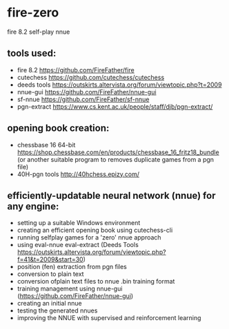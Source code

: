 # fire-zero
fire 8.2 self-play nnue

## tools used:

- fire 8.2 https://github.com/FireFather/fire
- cutechess https://github.com/cutechess/cutechess
- deeds tools https://outskirts.altervista.org/forum/viewtopic.php?t=2009
- nnue-gui https://github.com/FireFather/nnue-gui
- sf-nnue https://github.com/FireFather/sf-nnue
- pgn-extract https://www.cs.kent.ac.uk/people/staff/djb/pgn-extract/

## opening book creation:
- chessbase 16 64-bit https://shop.chessbase.com/en/products/chessbase_16_fritz18_bundle 
(or another suitable program to removes duplicate games from a pgn file)
- 40H-pgn tools http://40hchess.epizy.com/

## efficiently-updatable neural network (nnue) for any engine:
- setting up a suitable Windows environment
- creating an efficient opening book using cutechess-cli
- running selfplay games for a 'zero' nnue approach
- using eval-nnue eval-extract (Deeds Tools https://outskirts.altervista.org/forum/viewtopic.php?f=41&t=2009&start=30)
- position (fen) extraction from pgn files
- conversion to plain text
- conversion ofplain text files to nnue .bin training format
- training management using nnue-gui (https://github.com/FireFather/nnue-gui)
- creating an initial nnue
- testing the generated nnues
- improving the NNUE with supervised and reinforcement learning

